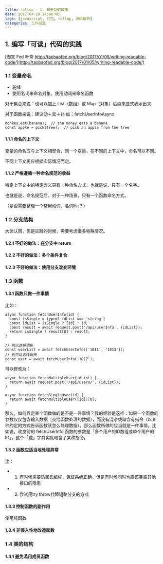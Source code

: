 ```yaml
---
title: rollup - 1. 最开始的故事
date: 2017-04-29 14:46:00
tags: [javascript, 打包, rollup, 源码解析]
categories: 工作拾遗
---
```

## 1. 编写「可读」代码的实践
[淘宝 Fed 叶斋 http://taobaofed.org/blog/2017/01/05/writing-readable-code/](http://taobaofed.org/blog/2017/01/05/writing-readable-code/)

### 1.1 变量命名

- 驼峰
- 使用名词来命名对象，使用动词来命名函数

对于集合来说：也可以加上 List（数组）或 Map（对象）后缀来显式表示出来

对于函数来说：建议动＋宾＋补 如：fetchUserInfoAsync

<!-- more -->

```
monkey.eat(banana);  // the money eats a banana
const apple = pick(tree);  // pick an apple from the tree
```

#### 1.1.1 命名的上下文

变量的命名应与上下文相契合，同一个变量，在不同的上下文中，命名可以不同。

不同上下文更应根据实际情况而定。


#### 1.1.2 严格遵循一种命名规范的收益

特定上下文中的特定含义只有一种命名方式，也就是说，只有一个名字。

也就是说，命名规范后，对于一种场景，只有一个函数命名方式。

（是否需要整理一个常用动词、名词list？）

### 1.2 分支结构

大体认同，但是实践的时候，需要考虑很多特殊情况。

#### 1.2.1 不好的做法：在分支中 return

#### 1.2.2 不好的做法：多个条件复合

#### 1.2.3 不好的做法：使用分支改变环境

### 1.3 函数

#### 1.3.1 函数只做一件事情

比如：
```
async function fetchUserInfo(id) {
  const isSingle = typeof idList === 'string';
  const idList = isSingle ? [id] : id;
  const result = await request.post('/api/userInfo', {idList});
  return isSingle ? result[0] : result;
}

// 可以这样调用
const userList = await fetchUserInfo(['1011', '1013']);
// 也可以这样调用
const user = await fetchUserInfo('1017');
```

可以修改为：
```
async function fetchMultipleUser(idList) {
  return await request.post('/api/users/', {idList});
}

async function fetchSingleUser(id) {
  return await fetchMultipleUser([id])[0];
}
```

那么，如何界定某个函数做的是不是一件事情？我的经验是这样：如果一个函数的参数仅仅包含输入数据（交给函数处理的数据），而没有混杂或暗含有指令（以某种约定的方式告诉函数该怎么处理数据），那么函数所做的应当就是一件事情。比如说，改良前的 fetchUserInfo 函数的参数是「多个用户的ID数组或单个用户的ID」，这个「或」字其实就暗含了某种指令。


#### 1.3.2 函数应适当地处理异常

注：
- 1. 有时候需要防御氏编程，保证系统正确，但是有时候同时也应该暴露其他接口的隐患
- 2. 尝试用try throw代替短路分支的方式

#### 1.3.3 控制函数的副作用

使用纯函数

#### 1.3.4 非侵入性地改造函数

### 1.4 类的结构

#### 1.4.1 避免滥用成员函数
